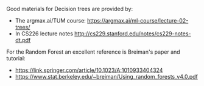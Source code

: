 Good materials for Decision trees are provided by:
- The argmax.ai/TUM course: https://argmax.ai/ml-course/lecture-02-trees/
- In CS226 lecture notes http://cs229.stanford.edu/notes/cs229-notes-dt.pdf

For the Random Forest an excellent reference is Breiman's paper and tutorial:
- https://link.springer.com/article/10.1023/A:1010933404324
- https://www.stat.berkeley.edu/~breiman/Using_random_forests_v4.0.pdf
